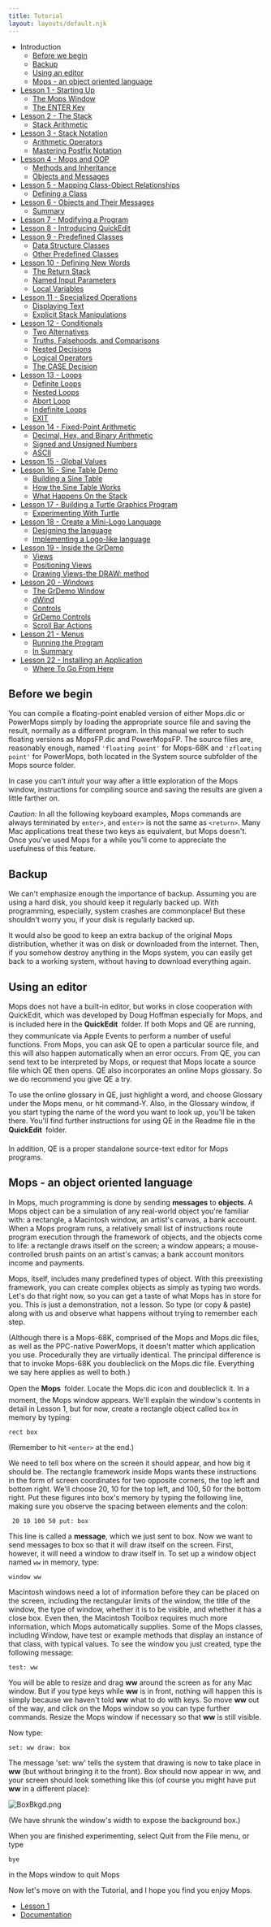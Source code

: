 ```yaml
---
title: Tutorial
layout: layouts/default.njk
---
```


* Introduction
  * [Before we begin](#before-we-begin)
  * [Backup](#backup)
  * [Using an editor](#using-an-editor)
  * [Mops - an object oriented language](#mops---an-object-oriented-language)
* [Lesson 1 - Starting Up](lesson_1)
  * [The Mops Window](lesson_1#the-mops-window)
  * [The ENTER Key](lesson_1#the-enter-key)
* [Lesson 2 - The Stack](lesson_2)
  * [Stack Arithmetic](lesson_2#stack-arithmetic)
* [Lesson 3 - Stack Notation](lesson_3)
  * [Arithmetic Operators](lesson_3#arithmetic-operators)
  * [Mastering Postfix Notation](lesson_3#mastering-postfix-notation)
* [Lesson 4 - Mops and OOP](lesson_4)
  * [Methods and Inheritance](lesson_4#methods-and-inheritance)
  * [Objects and Messages](lesson_4#objects-and-messages)
* [Lesson 5 - Mapping Class-Object Relationships](lesson_5)
  *  [Defining a Class](lesson_5#defining-a-class)
* [Lesson 6 - Objects and Their Messages](lesson_6)
  * [Summary](lesson_6#summary)
* [Lesson 7 - Modifying a Program](lesson_7)
* [Lesson 8 - Introducing QuickEdit](lesson_8)
* [Lesson 9 - Predefined Classes](lesson_9)
  * [Data Structure Classes](lesson_9#data-structure-classes)
  * [Other Predefined Classes](lesson_9#other-predefined-classes)
* [Lesson 10 - Defining New Words](lesson_10)
  * [The Return Stack](lesson_10#the-return-stack)
  * [Named Input Parameters](lesson_10#named-input-parameters)
  * [Local Variables](lesson_10#local-variables)
* [Lesson 11 - Specialized Operations](lesson_11)
  * [Displaying Text](lesson_11#displaying-text)
  * [Explicit Stack Manipulations](lesson_11#explicit-stack-manipulations)
* [Lesson 12 - Conditionals](lesson_12)
  * [Two Alternatives](lesson_12#two-alternatives)
  * [Truths, Falsehoods, and Comparisons](lesson_12#truths-falsehoods-and-comparisons)
  * [Nested Decisions](lesson_12#nested-decisions)
  * [Logical Operators](lesson_12#logical-operators)
  * [The CASE Decision](lesson_12#the-case-decision)
* [Lesson 13 - Loops](lesson_13)
  * [Definite Loops](lesson_13#definite-loops)
  * [Nested Loops](lesson_13#nested-loops)
  * [Abort Loop](lesson_13#abort-loop)
  * [Indefinite Loops](lesson_13#indefinite-loops)
  * [EXIT](lesson_13#exit)
* [Lesson 14 - Fixed-Point Arithmetic](lesson_14)
  * [Decimal, Hex, and Binary Arithmetic](lesson_14#decimal-hex-and-binary-arithmetic)
  * [Signed and Unsigned Numbers](lesson_14#signed-and-unsigned-numbers)
  * [ASCII](lesson_14#ascii)
* [Lesson 15 - Global Values](lesson_15)
* [Lesson 16 - Sine Table Demo](lesson_16)
  * [Building a Sine Table](lesson_16#building-a-sine-table)
  * [How the Sine Table Works](lesson_16#how-the-sine-table-works)
  * [What Happens On the Stack](lesson_16#what-happens-on-the-stack)
* [Lesson 17 - Building a Turtle Graphics Program](lesson_17)
  * [Experimenting With Turtle](lesson_17#experimenting-with-turtle)
* [Lesson 18 - Create a Mini-Logo Language](lesson_18)
  * [Designing the language](lesson_18#designing-the-language)
  * [Implementing a Logo-like language](lesson_18#implementing-a-logo-like-language)
* [Lesson 19 - Inside the GrDemo](lesson_19)
  * [Views](lesson_19#views)
  * [Positioning Views](lesson_19#positioning-views)
  * [Drawing Views-the DRAW: method](lesson_19#drawing-views-the-draw-method)
* [Lesson 20 - Windows](lesson_20)
  * [The GrDemo Window](lesson_20#the-grdemo-window)
  * [dWind](lesson_20#dwind)
  * [Controls](lesson_20#controls)
  * [GrDemo Controls](lesson_20#grdemo-controls)
  * [Scroll Bar Actions](lesson_20#scroll-bar-actions)
* [Lesson 21 - Menus](lesson_21)
  * [Running the Program](lesson_21#running-the-program)
  * [In Summary](lesson_21#in-summary)
* [Lesson 22 - Installing an Application](lesson_22)
  * [Where To Go From Here](lesson_22#where-to-go-from-here)

Before we begin
---------------

You can compile a floating-point enabled version of either Mops.dic or
PowerMops simply by loading the appropriate source file and saving the
result, normally as a different program. In this manual we refer to such
floating versions as MopsFP.dic and PowerMopsFP. The source files are,
reasonably enough, named `'floating point'`
for Mops-68K and `'zfloating point'` for
PowerMops, both located in the System source subfolder of the Mops
source folder.

In case you can't *intuit* your way after a little exploration of the
Mops window, instructions for compiling source and saving the results
are given a little farther on.

*Caution:* In all the following keyboard examples, Mops commands
are always terminated by `enter>`,
and `enter>` is not the same as
`<return>`. Many Mac applications
treat these two keys as equivalent, but Mops doesn't. Once you've used
Mops for a while you'll come to appreciate the usefulness of this
feature.

Backup
------

We can't emphasize enough the importance of backup. Assuming you are
using a hard disk, you should keep it regularly backed up. With
programming, especially, system crashes are commonplace! But these
shouldn't worry you, if your disk is regularly backed up.

It would also be good to keep an extra backup of the original Mops
distribution, whether it was on disk or downloaded from the internet.
Then, if you somehow destroy anything in the Mops system, you can easily
get back to a working system, without having to download everything
again.

Using an editor
---------------

Mops does not have a built-in editor, but works in close cooperation
with QuickEdit, which was developed by Doug Hoffman especially for Mops,
and is included here in the **QuickEdit &#131;** folder. If both Mops
and QE are running, they communicate via Apple Events to perform a
number of useful functions. From Mops, you can ask QE to open a
particular source file, and this will also happen automatically when an
error occurs. From QE, you can send text to be interpreted by Mops, or
request that Mops locate a source file which QE then opens. QE also
incorporates an online Mops glossary. So we do recommend you give QE a
try.

To use the online glossary in QE, just highlight a word, and choose
Glossary under the Mops menu, or hit command-Y. Also, in the Glossary
window, if you start typing the name of the word you want to look up,
you'll be taken there. You'll find further instructions for using QE
in the Readme file in the **QuickEdit &#131;** folder.

In addition, QE is a proper standalone source-text editor for Mops
programs.

Mops - an object oriented language
----------------------------------

In Mops, much programming is done by sending **messages** to
**objects**. A Mops object can be a simulation of any real-world object
you're familiar with: a rectangle, a Macintosh window, an artist's
canvas, a bank account. When a Mops program runs, a relatively small
list of instructions route program execution through the framework of
objects, and the objects come to life: a rectangle draws itself on the
screen; a window appears; a mouse-controlled brush paints on an
artist's canvas; a bank account monitors income and payments.

Mops, itself, includes many predefined types of object. With this
preexisting framework, you can create complex objects as simply as
typing two words. Let's do that right now, so you can get a taste of
what Mops has in store for you. This is just a demonstration, not a
lesson. So type (or copy & paste) along with us and observe what
happens without trying to remember each step.

(Although there is a Mops-68K, comprised of the Mops and Mops.dic files,
as well as the PPC-native PowerMops, it doesn't matter which
application you use. Procedurally they are virtually identical. The
principal difference is that to invoke Mops-68K you doubleclick on the
Mops.dic file. Everything we say here applies as well to both.)

Open the **Mops &#131;** folder. Locate the Mops.dic icon and doubleclick
it. In a moment, the Mops window appears. We'll explain the window's
contents in detail in Lesson 1, but for now, create a rectangle object
called `box` in memory by typing:

`rect box`

(Remember to hit `<enter>` at the end.)

We need to tell box where on the screen it should appear, and how big it
should be. The rectangle framework inside Mops wants these instructions
in the form of screen coordinates for two opposite corners, the top left
and bottom right. We'll choose 20, 10 for the top left, and 100, 50 for
the bottom right. Put these figures into box's memory by typing the
following line, making sure you observe the spacing between elements and
the colon:

` 20 10 100 50 put: box`

This line is called a **message**, which we just sent to box. Now we
want to send messages to box so that it will draw itself on the screen.
First, however, it will need a window to draw itself in. To set up a
window object named `ww` in memory, type:

`window ww`

Macintosh windows need a lot of information before they can be placed on
the screen, including the rectangular limits of the window, the title of
the window, the type of window, whether it is to be visible, and whether
it has a close box. Even then, the Macintosh Toolbox requires much more
information, which Mops automatically supplies. Some of the Mops
classes, including Window, have test or example methods that display an
instance of that class, with typical values. To see the window you just
created, type the following message:

`test: ww`

You will be able to resize and drag **ww** around the screen as for any
Mac window. But if you type keys while **ww** is in front, nothing will
happen this is simply because we haven't told **ww** what to do with
keys. So move **ww** out of the way, and click on the Mops window so you
can type further commands. Resize the Mops window if necessary so that
**ww** is still visible.

Now type:

`set: ww draw: box`

The message 'set: ww' tells the system that drawing is now to take
place in **ww** (but without bringing it to the front). Box
should now appear in ww, and your screen should look something like
this (of course you might have put **ww** in a different place):

![](/pmops/BoxBkgd.png "BoxBkgd.png")

(We have shrunk the window's width to expose the background
box.)

When you are finished experimenting, select Quit from the File menu, or
type

`bye`

in the Mops window to quit Mops

Now let's move on with the Tutorial, and I hope you find you enjoy
Mops.

* [Lesson 1](lesson_1)
* [Documentation](/pmops/)                                     
